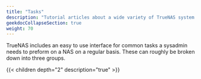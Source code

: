 ```yaml
---
title: "Tasks"
description: "Tutorial articles about a wide variety of TrueNAS system tasks."
geekdocCollapseSection: true
weight: 70
---
```


TrueNAS includes an easy to use interface for common tasks a sysadmin needs to preform on a NAS on a regular basis.  These can roughly be broken down into three groups.

{{< children depth="2" description="true" >}} 
